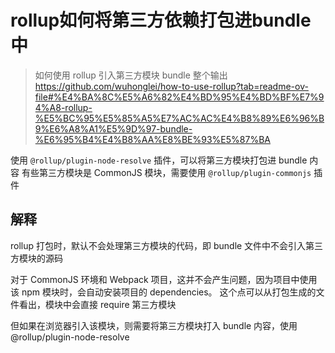 # rollup如何将第三方依赖打包进bundle中

> 如何使用 rollup 引入第三方模块 bundle 整个输出
> <https://github.com/wuhonglei/how-to-use-rollup?tab=readme-ov-file#%E4%BA%8C%E5%A6%82%E4%BD%95%E4%BD%BF%E7%94%A8-rollup-%E5%BC%95%E5%85%A5%E7%AC%AC%E4%B8%89%E6%96%B9%E6%A8%A1%E5%9D%97-bundle-%E6%95%B4%E4%B8%AA%E8%BE%93%E5%87%BA>

使用 `@rollup/plugin-node-resolve` 插件，可以将第三方模块打包进 bundle 内容
有些第三方模块是 CommonJS 模块，需要使用 `@rollup/plugin-commonjs` 插件

## 解释

rollup 打包时，默认不会处理第三方模块的代码，即 bundle 文件中不会引入第三方模块的源码

对于 CommonJS 环境和 Webpack 项目，这并不会产生问题，因为项目中使用该 npm 模块时，会自动安装项目的 dependencies。 这个点可以从打包生成的文件看出，模块中会直接 require 第三方模块

但如果在浏览器引入该模块，则需要将第三方模块打入 bundle 内容，使用 @rollup/plugin-node-resolve
